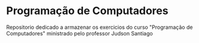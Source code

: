 # Programação de Computadores
Repositorio dedicado a armazenar os exercicios do curso "Programação de Computadores" ministrado pelo professor Judson Santiago 
